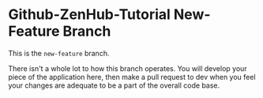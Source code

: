 # Github-ZenHub-Tutorial New-Feature Branch
This is the `new-feature` branch.

There isn't a whole lot to how this branch operates. You will develop your piece of the application here, then make a pull request to dev when you feel your changes are adequate to be a part of the overall code base.

